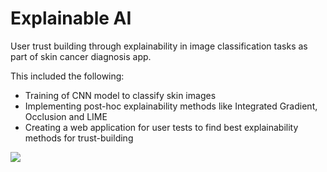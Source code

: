 # Explainable AI
User trust building through explainability in image classification tasks as part of skin cancer diagnosis app.

This included the following:
* Training of CNN model to classify skin images
* Implementing post-hoc explainability methods like Integrated Gradient, Occlusion and LIME
* Creating a web application for user tests to find best explainability methods for trust-building

![](/image/Concept2.PNG)
